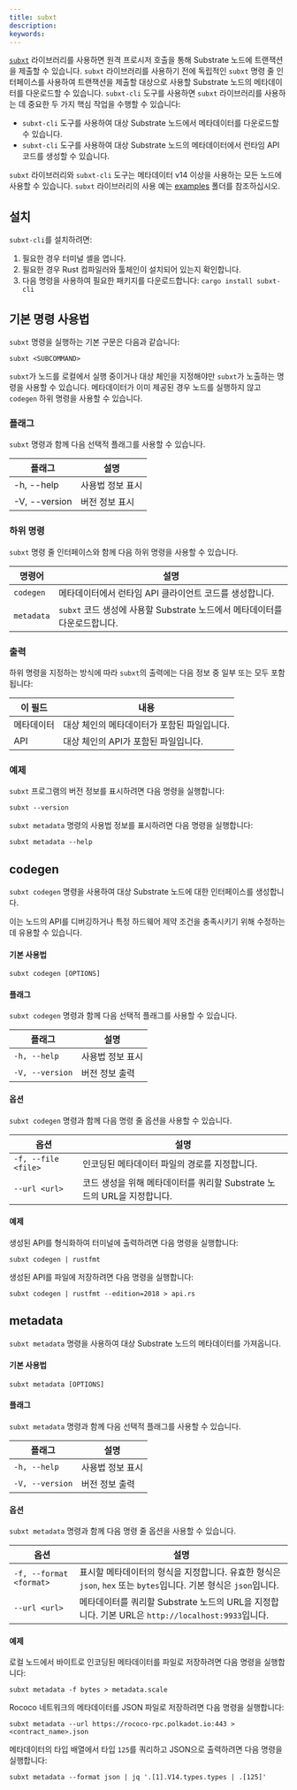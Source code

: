 ```yaml
---
title: subxt
description:
keywords:
---
```


[`subxt`](https://github.com/paritytech/subxt) 라이브러리를 사용하면 원격 프로시저 호출을 통해 Substrate 노드에 트랜잭션을 제출할 수 있습니다.
`subxt` 라이브러리를 사용하기 전에 독립적인 `subxt` 명령 줄 인터페이스를 사용하여 트랜잭션을 제출할 대상으로 사용할 Substrate 노드의 메타데이터를 다운로드할 수 있습니다.
`subxt-cli` 도구를 사용하면 `subxt` 라이브러리를 사용하는 데 중요한 두 가지 핵심 작업을 수행할 수 있습니다:

- `subxt-cli` 도구를 사용하여 대상 Substrate 노드에서 메타데이터를 다운로드할 수 있습니다.
- `subxt-cli` 도구를 사용하여 대상 Substrate 노드의 메타데이터에서 런타임 API 코드를 생성할 수 있습니다.

`subxt` 라이브러리와 `subxt-cli` 도구는 메타데이터 v14 이상을 사용하는 모든 노드에 사용할 수 있습니다.
`subxt` 라이브러리의 사용 예는 [examples](https://github.com/paritytech/subxt/tree/master/examples) 폴더를 참조하십시오.

## 설치

`subxt-cli`를 설치하려면:

1. 필요한 경우 터미널 셸을 엽니다.
1. 필요한 경우 Rust 컴파일러와 툴체인이 설치되어 있는지 확인합니다.
1. 다음 명령을 사용하여 필요한 패키지를 다운로드합니다:
   `cargo install subxt-cli`

## 기본 명령 사용법

`subxt` 명령을 실행하는 기본 구문은 다음과 같습니다:

`subxt <SUBCOMMAND>`

`subxt`가 노드를 로컬에서 실행 중이거나 대상 체인을 지정해야만 `subxt`가 노출하는 명령을 사용할 수 있습니다.
메타데이터가 이미 제공된 경우 노드를 실행하지 않고 `codegen` 하위 명령을 사용할 수 있습니다.

### 플래그

`subxt` 명령과 함께 다음 선택적 플래그를 사용할 수 있습니다.

| 플래그         | 설명                           |
| -------------- | ------------------------------ |
| -h, --help     | 사용법 정보 표시               |
| -V, --version  | 버전 정보 표시                 |

### 하위 명령

`subxt` 명령 줄 인터페이스와 함께 다음 하위 명령을 사용할 수 있습니다.

| 명령어       | 설명                                                              |
| ------------ | ---------------------------------------------------------------- |
| `codegen`    | 메타데이터에서 런타임 API 클라이언트 코드를 생성합니다.           |
| `metadata`   | `subxt` 코드 생성에 사용할 Substrate 노드에서 메타데이터를 다운로드합니다. |

### 출력

하위 명령을 지정하는 방식에 따라 `subxt`의 출력에는 다음 정보 중 일부 또는 모두 포함됩니다:

| 이 필드     | 내용                                                         |
| ------------ | ------------------------------------------------------------ |
| 메타데이터 | 대상 체인의 메타데이터가 포함된 파일입니다.                   |
| API          | 대상 체인의 API가 포함된 파일입니다.                          |

### 예제

`subxt` 프로그램의 버전 정보를 표시하려면 다음 명령을 실행합니다:

`subxt --version`

`subxt metadata` 명령의 사용법 정보를 표시하려면 다음 명령을 실행합니다:

`subxt metadata --help`

## codegen

`subxt codegen` 명령을 사용하여 대상 Substrate 노드에 대한 인터페이스를 생성합니다.

이는 노드의 API를 디버깅하거나 특정 하드웨어 제약 조건을 충족시키기 위해 수정하는 데 유용할 수 있습니다.

#### 기본 사용법

`subxt codegen [OPTIONS]`

#### 플래그

`subxt codegen` 명령과 함께 다음 선택적 플래그를 사용할 수 있습니다.

| 플래그            | 설명                           |
| ----------------- | ------------------------------ |
| `-h, --help`      | 사용법 정보 표시               |
| `-V, --version`   | 버전 정보 출력                 |

#### 옵션

`subxt codegen` 명령과 함께 다음 명령 줄 옵션을 사용할 수 있습니다.

| 옵션                  | 설명                                                                                   |
| --------------------- | -------------------------------------------------------------------------------------- |
| `-f, --file <file>`   | 인코딩된 메타데이터 파일의 경로를 지정합니다.                                          |
| `--url <url>`         | 코드 생성을 위해 메타데이터를 쿼리할 Substrate 노드의 URL을 지정합니다.                    |

#### 예제

생성된 API를 형식화하여 터미널에 출력하려면 다음 명령을 실행합니다:

`subxt codegen | rustfmt`

생성된 API를 파일에 저장하려면 다음 명령을 실행합니다:

`subxt codegen | rustfmt --edition=2018 > api.rs`

## metadata

`subxt metadata` 명령을 사용하여 대상 Substrate 노드의 메타데이터를 가져옵니다.

#### 기본 사용법

`subxt metadata [OPTIONS]`

#### 플래그

`subxt metadata` 명령과 함께 다음 선택적 플래그를 사용할 수 있습니다.

| 플래그            | 설명                           |
| ----------------- | ------------------------------ |
| `-h, --help`      | 사용법 정보 표시               |
| `-V, --version`   | 버전 정보 출력                 |

#### 옵션

`subxt metadata` 명령과 함께 다음 명령 줄 옵션을 사용할 수 있습니다.

| 옵션                      | 설명                                                                                          |
| ------------------------- | -------------------------------------------------------------------------------------------- |
| `-f, --format <format>`   | 표시할 메타데이터의 형식을 지정합니다. 유효한 형식은 `json`, `hex` 또는 `bytes`입니다. 기본 형식은 `json`입니다. |
| `--url <url>`             | 메타데이터를 쿼리할 Substrate 노드의 URL을 지정합니다. 기본 URL은 `http://localhost:9933`입니다.                 |

#### 예제

로컬 노드에서 바이트로 인코딩된 메타데이터를 파일로 저장하려면 다음 명령을 실행합니다:

`subxt metadata -f bytes > metadata.scale`

Rococo 네트워크의 메타데이터를 JSON 파일로 저장하려면 다음 명령을 실행합니다:

`subxt metadata --url https://rococo-rpc.polkadot.io:443 > <contract_name>.json`

메타데이터의 타입 배열에서 타입 `125`를 쿼리하고 JSON으로 출력하려면 다음 명령을 실행합니다:

`subxt metadata --format json | jq '.[1].V14.types.types | .[125]'`